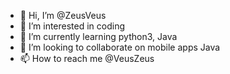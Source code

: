 - 👋 Hi, I’m @ZeusVeus
- 👀 I’m interested in coding
- 🌱 I’m currently learning python3, Java
- 💞️ I’m looking to collaborate on mobile apps Java
- 📫 How to reach me @VeusZeus
